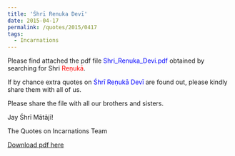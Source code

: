 ```yaml
---
title: 'Śhrī Renuka Devī'
date: 2015-04-17
permalink: /quotes/2015/0417
tags:
  - Incarnations
---
```


Please find attached the pdf file <font color="blue">Shri_Renuka_Devi.pdf</font> obtained by searching for Shri <font color="red">Reṇukā</font>.   

If by chance extra quotes on <font color="blue">Śhrī Reṇukā Devī</font> are found out, please kindly share them with all of us.  

Please share the file with all our brothers and sisters.  

Jay Śhrī Mātājī!  

The Quotes on Incarnations Team  

[Download pdf here](http://seven-teams.github.io/files/Shri_Renuka_Devi.pdf)